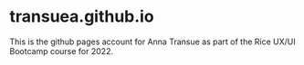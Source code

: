 # transuea.github.io

This is the github pages account for Anna Transue as part of the Rice UX/UI Bootcamp course for 2022.

